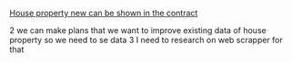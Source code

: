 [House property new can be shown in the  contract](https://www.dsmaxproperties.com/campaigns/skyfields/?utm_source=Taboola&tblci=GiCX1tG5uL2gO2j36fIwiWCOjmxWj25rf8ywmX3NreZykCC7pGwoiMS8xsXutYUaMNKAYQ#tblciGiCX1tG5uL2gO2j36fIwiWCOjmxWj25rf8ywmX3NreZykCC7pGwoiMS8xsXutYUaMNKAYQ)

2 we can make plans that we want to improve existing data of house property so we need to se data
3 I need to research on web scrapper for that

